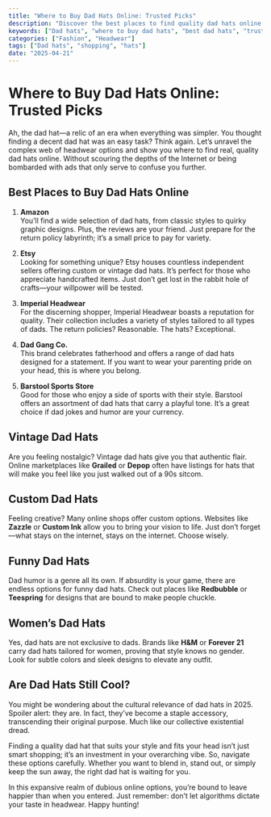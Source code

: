 ```yaml
---
title: "Where to Buy Dad Hats Online: Trusted Picks"
description: "Discover the best places to find quality dad hats online with our comprehensive guide. Shop with confidence."
keywords: ["Dad hats", "where to buy dad hats", "best dad hats", "trusted dad hat brands"]
categories: ["Fashion", "Headwear"]
tags: ["Dad hats", "shopping", "hats"]
date: "2025-04-21"
---
```


# Where to Buy Dad Hats Online: Trusted Picks

Ah, the dad hat—a relic of an era when everything was simpler. You thought finding a decent dad hat was an easy task? Think again. Let’s unravel the complex web of headwear options and show you where to find real, quality dad hats online. Without scouring the depths of the Internet or being bombarded with ads that only serve to confuse you further.

## Best Places to Buy Dad Hats Online

1. **Amazon**  
You’ll find a wide selection of dad hats, from classic styles to quirky graphic designs. Plus, the reviews are your friend. Just prepare for the return policy labyrinth; it’s a small price to pay for variety.

2. **Etsy**  
Looking for something unique? Etsy houses countless independent sellers offering custom or vintage dad hats. It’s perfect for those who appreciate handcrafted items. Just don’t get lost in the rabbit hole of crafts—your willpower will be tested.

3. **Imperial Headwear**  
For the discerning shopper, Imperial Headwear boasts a reputation for quality. Their collection includes a variety of styles tailored to all types of dads. The return policies? Reasonable. The hats? Exceptional.

4. **Dad Gang Co.**  
This brand celebrates fatherhood and offers a range of dad hats designed for a statement. If you want to wear your parenting pride on your head, this is where you belong.

5. **Barstool Sports Store**  
Good for those who enjoy a side of sports with their style. Barstool offers an assortment of dad hats that carry a playful tone. It’s a great choice if dad jokes and humor are your currency.

## Vintage Dad Hats

Are you feeling nostalgic? Vintage dad hats give you that authentic flair. Online marketplaces like **Grailed** or **Depop** often have listings for hats that will make you feel like you just walked out of a 90s sitcom. 

## Custom Dad Hats

Feeling creative? Many online shops offer custom options. Websites like **Zazzle** or **Custom Ink** allow you to bring your vision to life. Just don’t forget—what stays on the internet, stays on the internet. Choose wisely.

## Funny Dad Hats

Dad humor is a genre all its own. If absurdity is your game, there are endless options for funny dad hats. Check out places like **Redbubble** or **Teespring** for designs that are bound to make people chuckle. 

## Women’s Dad Hats

Yes, dad hats are not exclusive to dads. Brands like **H&M** or **Forever 21** carry dad hats tailored for women, proving that style knows no gender. Look for subtle colors and sleek designs to elevate any outfit.

## Are Dad Hats Still Cool?

You might be wondering about the cultural relevance of dad hats in 2025. Spoiler alert: they are. In fact, they’ve become a staple accessory, transcending their original purpose. Much like our collective existential dread.

Finding a quality dad hat that suits your style and fits your head isn’t just smart shopping; it’s an investment in your overarching vibe. So, navigate these options carefully. Whether you want to blend in, stand out, or simply keep the sun away, the right dad hat is waiting for you. 

In this expansive realm of dubious online options, you’re bound to leave happier than when you entered. Just remember: don’t let algorithms dictate your taste in headwear. Happy hunting!